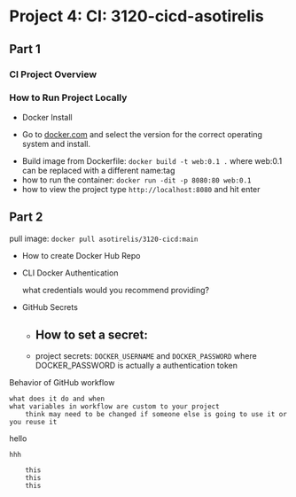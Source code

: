 # Project 4: CI: 3120-cicd-asotirelis
## Part 1 
### CI Project Overview
### How to Run Project Locally
- Docker Install
* Go to [docker.com](https://www.docker.com) and select the version for the correct operating system and install.
- Build image from Dockerfile: `docker build -t web:0.1 .` where web:0.1 can be replaced with a different name:tag
- how to run the container: `docker run -dit -p 8080:80 web:0.1` 
- how to view the project type `http://localhost:8080` and hit enter
## Part 2
pull image: `docker pull asotirelis/3120-cicd:main` 

- How to create Docker Hub Repo

- CLI Docker Authentication

    what credentials would you recommend providing?


-  GitHub Secrets

    - How to set a secret:
        - 
    - project secrets: `DOCKER_USERNAME` and `DOCKER_PASSWORD` where DOCKER_PASSWORD is actually a authentication token

Behavior of GitHub workflow

    what does it do and when
    what variables in workflow are custom to your project
        think may need to be changed if someone else is going to use it or you reuse it

        


hello

```hhh```



        this
        this
        this